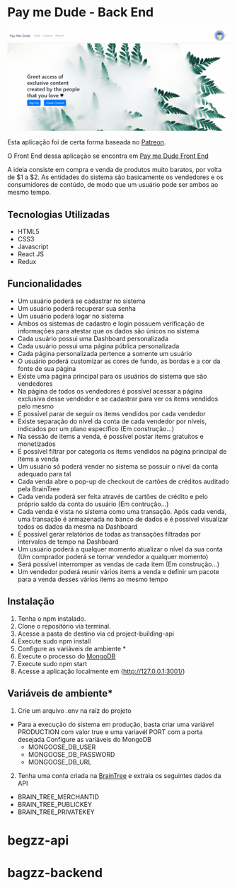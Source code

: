 # Pay me Dude - Back End

<p align="center">
    <img src="https://github.com/gabrielsxp/paymedude-frontend/blob/master/paymedude.gif" alt="Pay me Dude Landing"></img> 
</p>

Esta aplicação foi de certa forma baseada no [Patreon](https://patreon.com). 

O Front End dessa aplicação se encontra em [Pay me Dude Front End](https://github.com/gabrielsxp/paymedude-frontend)

A ideia consiste em compra e venda de produtos muito baratos, por volta de $1 a $2. As entidades do sistema são basicamente os vendedores e os consumidores de contúdo, de modo que um usuário pode ser ambos ao mesmo tempo.

## Tecnologias Utilizadas
- HTML5
- CSS3
- Javascript
- React JS
- Redux

## Funcionalidades
- Um usuário poderá se cadastrar no sistema
- Um usuário poderá recuperar sua senha
- Um usuário poderá logar no sistema
- Ambos os sistemas de cadastro e login possuem verificação de informações para atestar que os dados são únicos no sistema
- Cada usuário possui uma Dashboard personalizada
- Cada usuário possui uma página pública personalizada
- Cada página personalizada pertence a somente um usuário
- O usuário poderá customizar as cores de fundo, as bordas e a cor da fonte de sua página
- Existe uma página principal para os usuários do sistema que são vendedores
- Na página de todos os vendedores é possível acessar a página exclusiva desse vendedor e se cadastrar para ver os items vendidos pelo mesmo
- É possível parar de seguir os items vendidos por cada vendedor
- Existe separação do nível da conta de cada vendedor por níveis, indicados por um plano específico (Em construção...)
- Na sessão de items a venda, é possível postar items gratuitos e monetizados
- É possível filtrar por categoria os items vendidos na página principal de items a venda
- Um usuário só poderá vender no sistema se possuir o nível da conta adequado para tal
- Cada venda abre o pop-up de checkout de cartões de créditos auditado pela BrainTree
- Cada venda poderá ser feita através de cartões de crédito e pelo próprio saldo da conta do usuário (Em contrução...)
- Cada venda é vista no sistema como uma transação. Após cada venda, uma transação é armazenada no banco de dados e é possível
visualizar todos os dados da mesma na Dashboard
- É possível gerar relatórios de todas as transações filtradas por intervalos de tempo na Dashboard
- Um usuário poderá a qualquer momento atualizar o nível da sua conta (Um comprador poderá se tornar vendedor a qualquer momento)
- Será possível interromper as vendas de cada item (Em construção...)
- Um vendedor poderá reunir vários items a venda e definir um pacote para a venda desses vários items ao mesmo tempo

## Instalação
1. Tenha o npm instalado.
2. Clone o repositório via terminal.
3. Acesse a pasta de destino via cd project-building-api
4. Execute sudo npm install
5. Configure as variáveis de ambiente *
6. Execute o processo do [MongoDB](https://docs.mongodb.com/manual/)
7. Execute sudo npm start 
8. Acesse a aplicação localmente em (http://127.0.0.1:3001/)

## Variáveis de ambiente*
1. Crie um arquivo .env na raíz do projeto
- Para a execução do sistema em produção, basta criar uma variável PRODUCTION com valor true e uma variavél PORT com a porta desejada
   Configure as variáveis do MongoDB
  - MONGOOSE_DB_USER
  - MONGOOSE_DB_PASSWORD
  - MONGOOSE_DB_URL
2. Tenha uma conta criada na [BrainTree](https://www.braintreepayments.com/) e extraia os seguintes dados da API
- BRAIN_TREE_MERCHANTID
- BRAIN_TREE_PUBLICKEY
- BRAIN_TREE_PRIVATEKEY
# begzz-api
# bagzz-backend
